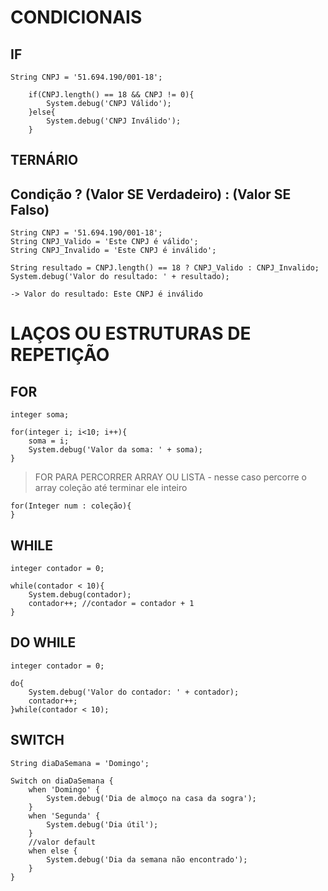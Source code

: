 # CONDICIONAIS

## IF
```
String CNPJ = '51.694.190/001-18';
    	
    if(CNPJ.length() == 18 && CNPJ != 0){
        System.debug('CNPJ Válido');
    }else{
        System.debug('CNPJ Inválido');
    }
```

## TERNÁRIO
## Condição ? (Valor SE Verdadeiro) : (Valor SE Falso)
```
String CNPJ = '51.694.190/001-18';
String CNPJ_Valido = 'Este CNPJ é válido';
String CNPJ_Invalido = 'Este CNPJ é inválido';

String resultado = CNPJ.length() == 18 ? CNPJ_Valido : CNPJ_Invalido;
System.debug('Valor do resultado: ' + resultado);

-> Valor do resultado: Este CNPJ é inválido
```

# LAÇOS OU ESTRUTURAS DE REPETIÇÃO

## FOR
```
integer soma;

for(integer i; i<10; i++){
    soma = i;
    System.debug('Valor da soma: ' + soma);
}
```

> FOR PARA PERCORRER ARRAY OU LISTA - nesse caso percorre o array coleção até terminar ele inteiro

```
for(Integer num : coleção){
}
```

## WHILE
```
integer contador = 0;

while(contador < 10){
	System.debug(contador);
	contador++; //contador = contador + 1
}
```

## DO WHILE
```
integer contador = 0;

do{
	System.debug('Valor do contador: ' + contador);
	contador++;
}while(contador < 10);
```

## SWITCH

```
String diaDaSemana = 'Domingo';

Switch on diaDaSemana {
	when 'Domingo' {
		System.debug('Dia de almoço na casa da sogra');
	}
	when 'Segunda' {
		System.debug('Dia útil');
	}
	//valor default
	when else {
		System.debug('Dia da semana não encontrado');
	}
}
```